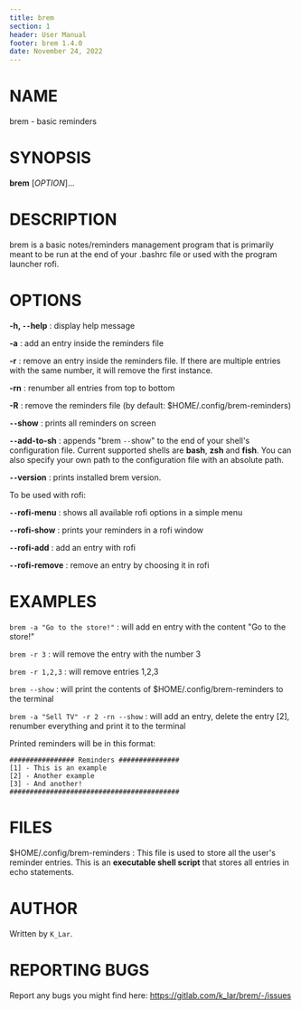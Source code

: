 ```yaml
---
title: brem
section: 1
header: User Manual
footer: brem 1.4.0
date: November 24, 2022
---
```


# NAME

brem - basic reminders

# SYNOPSIS

**brem** [*OPTION*]...

# DESCRIPTION

brem is a basic notes/reminders management program that is primarily meant to be
run at the end of your .bashrc file or used with the program launcher rofi.  

# OPTIONS

**-h, `--`help**
: display help message

**-a**
: add an entry inside the reminders file

**-r**
: remove an entry inside the reminders file. If there are multiple entries with the same number,
it will remove the first instance.

**-rn**
: renumber all entries from top to bottom

**-R**
: remove the reminders file (by default: $HOME/.config/brem-reminders)

**`--`show**
: prints all reminders on screen

**`--`add-to-sh**
: appends "brem `--`show" to the end of your shell's configuration file. Current supported shells are
**bash**, **zsh** and **fish**. You can also specify your own path to the configuration file with an
absolute path.

**`--`version**
: prints installed brem version.

To be used with rofi:  

**`--`rofi-menu**
: shows all available rofi options in a simple menu

**`--`rofi-show**
: prints your reminders in a rofi window

**`--`rofi-add**
: add an entry with rofi

**`--`rofi-remove**
: remove an entry by choosing it in rofi

# EXAMPLES

`brem -a "Go to the store!"`
: will add en entry with the content "Go to the store!"

`brem -r 3`
: will remove the entry with the number 3

`brem -r 1,2,3`
: will remove entries 1,2,3

`brem --show`
: will print the contents of $HOME/.config/brem-reminders to the terminal

`brem -a "Sell TV" -r 2 -rn --show`
: will add an entry, delete the entry [2], renumber everything and print it to the terminal

Printed reminders will be in this format:  
```
################ Reminders ###############
[1] - This is an example
[2] - Another example
[3] - And another!
##########################################
```

# FILES

$HOME/.config/brem-reminders
: This file is used to store all the user's reminder entries. This is an **executable shell script** that stores all entries in echo statements. 

# AUTHOR

Written by `K_Lar`.

# REPORTING BUGS

Report any bugs you might find here: <https://gitlab.com/k_lar/brem/-/issues>
